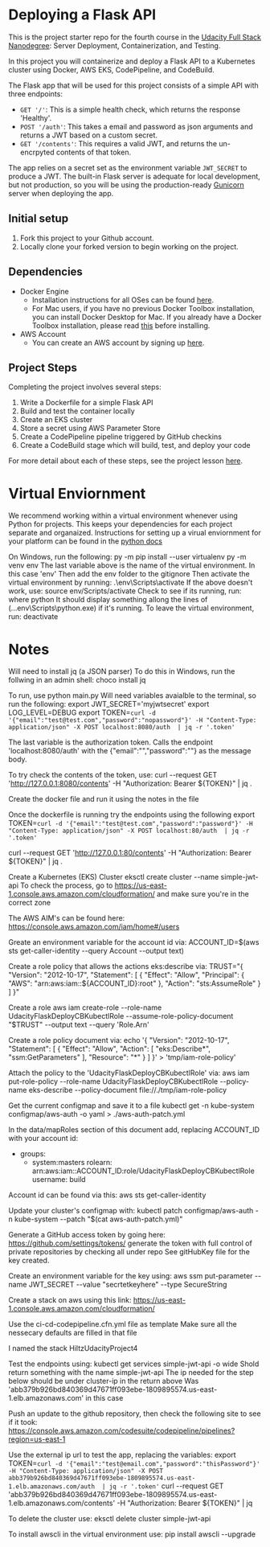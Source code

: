 # Deploying a Flask API

This is the project starter repo for the fourth course in the [Udacity Full Stack Nanodegree](https://www.udacity.com/course/full-stack-web-developer-nanodegree--nd004): Server Deployment, Containerization, and Testing.

In this project you will containerize and deploy a Flask API to a Kubernetes cluster using Docker, AWS EKS, CodePipeline, and CodeBuild.

The Flask app that will be used for this project consists of a simple API with three endpoints:

- `GET '/'`: This is a simple health check, which returns the response 'Healthy'. 
- `POST '/auth'`: This takes a email and password as json arguments and returns a JWT based on a custom secret.
- `GET '/contents'`: This requires a valid JWT, and returns the un-encrpyted contents of that token. 

The app relies on a secret set as the environment variable `JWT_SECRET` to produce a JWT. The built-in Flask server is adequate for local development, but not production, so you will be using the production-ready [Gunicorn](https://gunicorn.org/) server when deploying the app.

## Initial setup
1. Fork this project to your Github account.
2. Locally clone your forked version to begin working on the project.

## Dependencies

- Docker Engine
    - Installation instructions for all OSes can be found [here](https://docs.docker.com/install/).
    - For Mac users, if you have no previous Docker Toolbox installation, you can install Docker Desktop for Mac. If you already have a Docker Toolbox installation, please read [this](https://docs.docker.com/docker-for-mac/docker-toolbox/) before installing.
 - AWS Account
     - You can create an AWS account by signing up [here](https://aws.amazon.com/#).
     
## Project Steps

Completing the project involves several steps:

1. Write a Dockerfile for a simple Flask API
2. Build and test the container locally
3. Create an EKS cluster
4. Store a secret using AWS Parameter Store
5. Create a CodePipeline pipeline triggered by GitHub checkins
6. Create a CodeBuild stage which will build, test, and deploy your code

For more detail about each of these steps, see the project lesson [here](https://classroom.udacity.com/nanodegrees/nd004/parts/1d842ebf-5b10-4749-9e5e-ef28fe98f173/modules/ac13842f-c841-4c1a-b284-b47899f4613d/lessons/becb2dac-c108-4143-8f6c-11b30413e28d/concepts/092cdb35-28f7-4145-b6e6-6278b8dd7527).


# Virtual Enviornment

We recommend working within a virtual environment whenever using Python for projects. This keeps your dependencies for each project separate and organaized. Instructions for setting up a virual enviornment for your platform can be found in the [python docs](https://packaging.python.org/guides/installing-using-pip-and-virtual-environments/)

On Windows, run the following:
    py -m pip install --user virtualenv
    py -m venv env
The last variable above is the name of the virtual environment.  In this case 'env'
Then add the env folder to the gitignore
Then activate the virtual environment by running:
    .\env\Scripts\activate
If the above doesn't work, use:
    source env/Scripts/activate
Check to see if its running, run:
    where python
It should display something allong the lines of (...env\Scripts\python.exe) if it's running.
To leave the virtual environment, run:
    deactivate

# Notes
Will need to install jq (a JSON parser)
To do this in Windows, run the follwing in an admin shell:
choco install jq

To run, use python main.py
Will need variables avaialble to the terminal, so run the following:
    export JWT_SECRET='myjwtsecret'
    export LOG_LEVEL=DEBUG
    export TOKEN=`curl -d '{"email":"test@test.com","password":"nopassword"}' -H "Content-Type: application/json" -X POST localhost:8080/auth  | jq -r '.token'`

The last variable is the authorization token.  Calls the endpoint 'localhost:8080/auth' with the 
{"email":"<EMAIL>","password":"<PASSWORD>"} as the message body.

To try check the contents of the token, use:
curl --request GET 'http://127.0.0.1:8080/contents' -H "Authorization: Bearer ${TOKEN}" | jq .

Create the docker file and run it using the notes in the file

Once the dockerfile is running try the endpoints using the following
export TOKEN=`curl -d '{"email":"test@test.com","password":"password"}' -H "Content-Type: application/json" -X POST localhost:80/auth  | jq -r '.token'`

curl --request GET 'http://127.0.0.1:80/contents' -H "Authorization: Bearer ${TOKEN}" | jq .

Create a Kubernetes (EKS) Cluster
eksctl create cluster --name simple-jwt-api
To check the process, go to https://us-east-1.console.aws.amazon.com/cloudformation/ and make sure you're in the correct zone

The AWS AIM's can be found here: https://console.aws.amazon.com/iam/home#/users


Greate an environment variable for the account id via:
ACCOUNT_ID=$(aws sts get-caller-identity --query Account --output text)

Create a role policy that allows the actions eks:describe via:
TRUST="{ \"Version\": \"2012-10-17\", \"Statement\": [ { \"Effect\": \"Allow\", \"Principal\": { \"AWS\": \"arn:aws:iam::${ACCOUNT_ID}:root\" }, \"Action\": \"sts:AssumeRole\" } ] }"

Create a role
aws iam create-role --role-name UdacityFlaskDeployCBKubectlRole --assume-role-policy-document "$TRUST" --output text --query 'Role.Arn'

Create a role policy document via:
echo '{ "Version": "2012-10-17", "Statement": [ { "Effect": "Allow", "Action": [ "eks:Describe*", "ssm:GetParameters" ], "Resource": "*" } ] }' > 'tmp/iam-role-policy'

Attach the policy to the 'UdacityFlaskDeployCBKubectlRole' via:
aws iam put-role-policy --role-name UdacityFlaskDeployCBKubectlRole --policy-name eks-describe --policy-document file://./tmp/iam-role-policy



Get the current configmap and save it to a file
kubectl get -n kube-system configmap/aws-auth -o yaml > ./aws-auth-patch.yml 

In the data/mapRoles section of this document add, replacing ACCOUNT_ID with your account id:
  - groups:
      - system:masters
      rolearn: arn:aws:iam::ACCOUNT_ID:role/UdacityFlaskDeployCBKubectlRole
      username: build


Account id can be found via this:
aws sts get-caller-identity

Update your cluster's configmap with:
kubectl patch configmap/aws-auth -n kube-system --patch "$(cat aws-auth-patch.yml)"

Generate a GitHub access token by going here: https://github.com/settings/tokens/
generate the token with full control of private repositories by checking all under repo
See gitHubKey file for the key created.  

Create an environment variable for the key using:
aws ssm put-parameter --name JWT_SECRET --value "secrtetkeyhere" --type SecureString

Create a stack on aws using this link: https://us-east-1.console.aws.amazon.com/cloudformation/

Use the ci-cd-codepipeline.cfn.yml file as template
Make sure all the nessecary defaults are filled in that file

I named the stack HiltzUdacityProject4

Test the endpoints using:
kubectl get services simple-jwt-api -o wide
Shold return something with the name simple-jwt-api
The ip needed for the step below should be under cluster-ip in the return above
Was 'abb379b926bd840369d47671ff093ebe-1809895574.us-east-1.elb.amazonaws.com' in this case

Push an update to the github repository, then check the following site to see if it took:
https://console.aws.amazon.com/codesuite/codepipeline/pipelines?region=us-east-1

Use the external ip url to test the app, replacing the variables:
export TOKEN=`curl -d '{"email":"test@email.com","password":"thisPassword"}' -H "Content-Type: application/json" -X POST abb379b926bd840369d47671ff093ebe-1809895574.us-east-1.elb.amazonaws.com/auth  | jq -r '.token'`
curl --request GET 'abb379b926bd840369d47671ff093ebe-1809895574.us-east-1.elb.amazonaws.com/contents' -H "Authorization: Bearer ${TOKEN}" | jq 






To delete the cluster use:
eksctl delete cluster simple-jwt-api

To install awscli in the virtual environment use:
pip install awscli --upgrade



